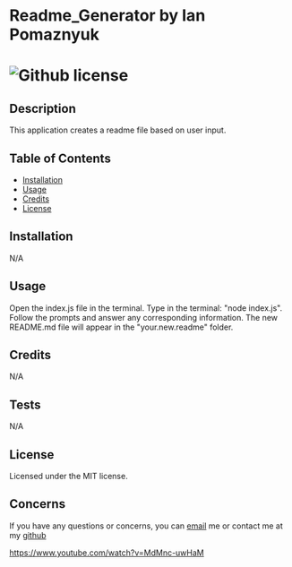 
  # Readme_Generator by Ian Pomaznyuk
  # ![Github license](https://img.shields.io/badge/license-MIT-yellowgreen.svg)


## Description
  This application creates a readme file based on user input.

## Table of Contents 

- [Installation](#installation)
- [Usage](#usage)
- [Credits](#credits)
- [License](#license)

## Installation
  N/A

## Usage
  Open the index.js file in the terminal. Type in the terminal: "node index.js". Follow the prompts and answer any corresponding information. The new README.md file will appear in the "your.new.readme" folder.

## Credits
  N/A

## Tests
  N/A

## License
    
  Licensed under the MIT license.

## Concerns

If you have any questions or concerns, you can [email](mailto:jpomaz12@gmail.com) me or contact me at my [github](https://github.com/IanPomaz)

https://www.youtube.com/watch?v=MdMnc-uwHaM